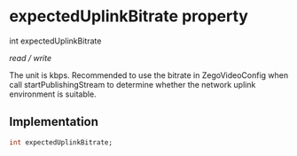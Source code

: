 


# expectedUplinkBitrate property







int expectedUplinkBitrate
  
_<span class="feature">read / write</span>_



<p>The unit is kbps. Recommended to use the bitrate in ZegoVideoConfig when call startPublishingStream to determine whether the network uplink environment is suitable.</p>



## Implementation

```dart
int expectedUplinkBitrate;
```







